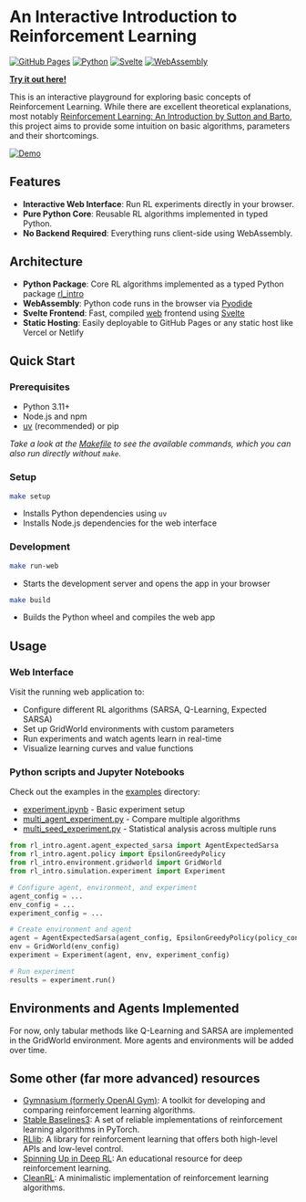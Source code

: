 # An Interactive Introduction to Reinforcement Learning


[![GitHub Pages](https://img.shields.io/badge/GitHub%20Pages-Live%20Demo-brightgreen?logo=github)](https://definedan.github.io/rl-intro)
[![Python](https://img.shields.io/badge/Python-3.11+-blue?logo=python)](https://python.org)
[![Svelte](https://img.shields.io/badge/Svelte-Frontend-orange?logo=svelte)](https://svelte.dev)
[![WebAssembly](https://img.shields.io/badge/WebAssembly-Pyodide-purple?logo=webassembly)](https://pyodide.org)

**[Try it out here!](https://definedan.github.io/rl-intro)**

This is an interactive playground for exploring basic concepts of Reinforcement Learning. While there are excellent theoretical explanations, most notably [Reinforcement Learning: An Introduction by Sutton and Barto](http://incompleteideas.net/book/the-book-2nd.html), this project aims to provide some intuition on basic algorithms, parameters and their shortcomings.

[![Demo](docs/demo.gif)](docs/demo.gif)

## Features

- **Interactive Web Interface**: Run RL experiments directly in your browser.
- **Pure Python Core**: Reusable RL algorithms implemented in typed Python.
- **No Backend Required**: Everything runs client-side using WebAssembly.

## Architecture

- **Python Package**: Core RL algorithms implemented as a typed Python package [rl_intro](rl_intro/)
- **WebAssembly**: Python code runs in the browser via [Pyodide](https://pyodide.org/)
- **Svelte Frontend**: Fast, compiled [web](web/) frontend using [Svelte](https://svelte.dev/)
- **Static Hosting**: Easily deployable to GitHub Pages or any static host like Vercel or Netlify

## Quick Start

### Prerequisites
- Python 3.11+
- Node.js and npm
- [uv](https://docs.astral.sh/uv/) (recommended) or pip

*Take a look at the [Makefile](Makefile) to see the available commands, which you can also run directly without `make`.*

### Setup

```bash
make setup
```
- Installs Python dependencies using `uv`
- Installs Node.js dependencies for the web interface

### Development

```bash
make run-web
```

- Starts the development server and opens the app in your browser

```bash
make build
```

- Builds the Python wheel and compiles the web app



## Usage

### Web Interface

Visit the running web application to:
- Configure different RL algorithms (SARSA, Q-Learning, Expected SARSA)
- Set up GridWorld environments with custom parameters
- Run experiments and watch agents learn in real-time
- Visualize learning curves and value functions

### Python scripts and Jupyter Notebooks

Check out the examples in the [examples](examples/) directory:
- [experiment.ipynb](examples/experiment.ipynb) - Basic experiment setup
- [multi_agent_experiment.py](examples/multi_agent_experiment.py) - Compare multiple algorithms
- [multi_seed_experiment.py](examples/multi_seed_experiment.py) - Statistical analysis across multiple runs


```python
from rl_intro.agent.agent_expected_sarsa import AgentExpectedSarsa
from rl_intro.agent.policy import EpsilonGreedyPolicy
from rl_intro.environment.gridworld import GridWorld
from rl_intro.simulation.experiment import Experiment

# Configure agent, environment, and experiment
agent_config = ...
env_config = ...
experiment_config = ...

# Create environment and agent
agent = AgentExpectedSarsa(agent_config, EpsilonGreedyPolicy(policy_config))
env = GridWorld(env_config)
experiment = Experiment(agent, env, experiment_config)

# Run experiment
results = experiment.run()
```

## Environments and Agents Implemented

For now, only tabular methods like Q-Learning and SARSA are implemented in the GridWorld environment. More agents and environments will be added over time.

## Some other (far more advanced) resources

- [Gymnasium (formerly OpenAI Gym)](https://gymnasium.farama.org/): A toolkit for developing and comparing reinforcement learning algorithms.
- [Stable Baselines3](https://stable-baselines3.readthedocs.io/en/master/): A set of reliable implementations of reinforcement learning algorithms in PyTorch.
- [RLlib](https://docs.ray.io/en/latest/rllib/index.html): A library for reinforcement learning that offers both high-level APIs and low-level control.
- [Spinning Up in Deep RL](https://spinningup.openai.com/en/latest/): An educational resource for deep reinforcement learning.
- [CleanRL](https://docs.cleanrl.dev/): A minimalistic implementation of reinforcement learning algorithms.
